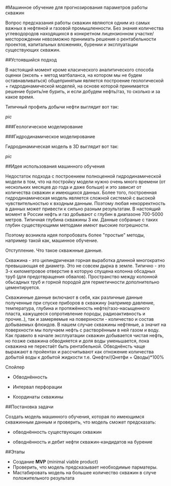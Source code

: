 #Машинное обучение для прогнозирования параметров работы скважин

Вопрос предсказания работы скважин являются одним из самых важных  в нефтяной и газовой промышленности. Без знания количества углеводородов находящихся в конкретном лицензионном участке/месторождении невозможно принимать решения о рентабельности проектов, капитальных вложениях, бурении и эксплуатации существующих скважин.

##Устоявшийся подход

В настоящий момент кроме класического аналитического способа оценки  (эксель + метод матбаланса, на котором мы не будем оставнавливаться) общепринятым является построение геологической + гидродинамической моделей, на основе которой принимается решение бурить/не бурить, и если добудем нефть/газ, то сколько и за какое время.

Типичный профиль добычи нефти выглядит вот так:

*pic*

###Геологическое моделирование

###Гидродинамическое моделирование

Гидродинамическая модель в 3D выглядит вот так:

*pic*

##Идея использования машинного обучения

Недостаток подхода с построением полноценной гидродинамической модели в том, что на постройку модели нужно очень много времени (от нескольких месяцев до года и даже больше) и это зависит от количества скважин и имеющихся данных. Более того, построенная гидродинамическая модель является сложной системой с высокой чувствительностью к входным данным. Поэтому любая некорректность в данных может привести к сильно разным результатам. В настоящий момент в России нефть и газ добывают с глубин в диапазоне 700-5000 метров. Типичная глубина скважины 3 км. Данные собраные с таких глубин существующими методами имеют высокие погрешности.

Поэтому возникла идея попробовать более "простые" методы, например такой как, машинное обучение.

Отступление. Что такое скважнные данные.

Скважина - это цилиндричекая горная выработка длинной многократно превышающая её диаметр. Это не совсем дырка в земле. Типично - это 3-х километровое отверстие в которую спущена колонна обсадных труб (для предотвращения обвалов). Пространство между колонной обьсадных труб и  горной породой для герметичности дополнительно цементируется.

Скважинные данные включают в себя, как различные данные полученные при спуске приборов в скважину (например давление, температура, глубина и протяжённость нефте/газо-насыщенного пласта, кажущееся сопротивление породы, радиоактивность и прочие..), так и замеряемые на поверхности - количество и состав добываемых флюидов. В нашем случае скважины нефтяные, а значит на поверхности мы получаем нефть с растворённым в ней газом и воду. Как правило в начале эксплуатации скважин добывается чистая нефть, но позже скважина обводняется и доля воды уменьшается, пока скважина не перестаёт быть рентабельной. Обводнёнсть чаще выражают в пройентах и рассчитывают как отножение количества добытой воды к добытой жидкости т.е. Qнефти/(Qнетфи + Qводы)*100%

Спойлер

- Обводнённость

- Интервал перфорации
- Координаты скважины

##Постановка задачи

Создать модель машинного обучения, которая по имеющимся скважинным данным и проверить, что модель сможет предсказать:

- обводнённость существующих скважин

- обводнённость и дебит нефти скважин-кандидатов на бурение

##Этапы

- Создание **MVP** (minimal viable product)
- Проверить, что модель предсказывает необходимые парматеры.
- Мастабировать модель на большее количество скважин в случе положительного результата